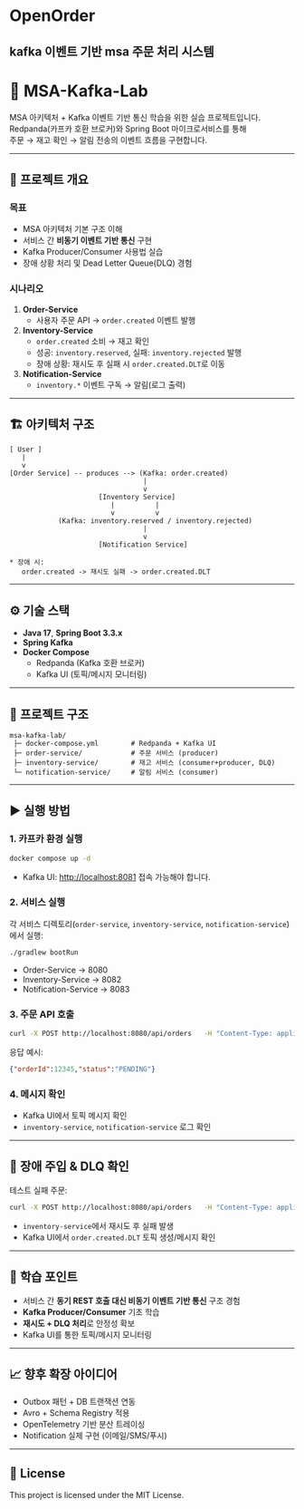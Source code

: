 # OpenOrder
## kafka 이벤트 기반 msa 주문 처리 시스템

# 🚀 MSA-Kafka-Lab

MSA 아키텍처 + Kafka 이벤트 기반 통신 학습을 위한 실습 프로젝트입니다.  
Redpanda(카프카 호환 브로커)와 Spring Boot 마이크로서비스를 통해  
주문 → 재고 확인 → 알림 전송의 이벤트 흐름을 구현합니다.  

---

## 📑 프로젝트 개요

### 목표
- MSA 아키텍처 기본 구조 이해
- 서비스 간 **비동기 이벤트 기반 통신** 구현
- Kafka Producer/Consumer 사용법 실습
- 장애 상황 처리 및 Dead Letter Queue(DLQ) 경험

### 시나리오
1. **Order-Service**  
   - 사용자 주문 API → `order.created` 이벤트 발행  
2. **Inventory-Service**  
   - `order.created` 소비 → 재고 확인  
   - 성공: `inventory.reserved`, 실패: `inventory.rejected` 발행  
   - 장애 상황: 재시도 후 실패 시 `order.created.DLT`로 이동  
3. **Notification-Service**  
   - `inventory.*` 이벤트 구독 → 알림(로그 출력)

---

## 🏗️ 아키텍처 구조

```
[ User ]
   |
   v
[Order Service] -- produces --> (Kafka: order.created)
                                 |
                                 v
                      [Inventory Service]
                         |          |
                         v          v
            (Kafka: inventory.reserved / inventory.rejected)
                                 |
                                 v
                      [Notification Service]

* 장애 시:
   order.created -> 재시도 실패 -> order.created.DLT
```

---

## ⚙️ 기술 스택

- **Java 17**, **Spring Boot 3.3.x**
- **Spring Kafka**
- **Docker Compose**
  - Redpanda (Kafka 호환 브로커)
  - Kafka UI (토픽/메시지 모니터링)

---

## 📂 프로젝트 구조

```
msa-kafka-lab/
 ├─ docker-compose.yml        # Redpanda + Kafka UI
 ├─ order-service/            # 주문 서비스 (producer)
 ├─ inventory-service/        # 재고 서비스 (consumer+producer, DLQ)
 └─ notification-service/     # 알림 서비스 (consumer)
```

---

## ▶️ 실행 방법

### 1. 카프카 환경 실행
```bash
docker compose up -d
```
- Kafka UI: [http://localhost:8081](http://localhost:8081) 접속 가능해야 합니다.  

### 2. 서비스 실행
각 서비스 디렉토리(`order-service`, `inventory-service`, `notification-service`)에서 실행:
```bash
./gradlew bootRun
```
- Order-Service → 8080  
- Inventory-Service → 8082  
- Notification-Service → 8083  

### 3. 주문 API 호출
```bash
curl -X POST http://localhost:8080/api/orders   -H "Content-Type: application/json"   -d '{"userId":42,"items":[{"sku":"ABC-001","qty":2}]}'
```

응답 예시:
```json
{"orderId":12345,"status":"PENDING"}
```

### 4. 메시지 확인
- Kafka UI에서 토픽 메시지 확인  
- `inventory-service`, `notification-service` 로그 확인  

---

## 🧪 장애 주입 & DLQ 확인

테스트 실패 주문:
```bash
curl -X POST http://localhost:8080/api/orders   -H "Content-Type: application/json"   -d '{"userId":42,"items":[{"sku":"FAIL","qty":1}]}'
```

- `inventory-service`에서 재시도 후 실패 발생  
- Kafka UI에서 `order.created.DLT` 토픽 생성/메시지 확인  

---

## 📌 학습 포인트

- 서비스 간 **동기 REST 호출 대신 비동기 이벤트 기반 통신** 구조 경험  
- **Kafka Producer/Consumer** 기초 학습  
- **재시도 + DLQ 처리**로 안정성 확보  
- Kafka UI를 통한 토픽/메시지 모니터링  

---

## 📈 향후 확장 아이디어

- Outbox 패턴 + DB 트랜잭션 연동  
- Avro + Schema Registry 적용  
- OpenTelemetry 기반 분산 트레이싱  
- Notification 실제 구현 (이메일/SMS/푸시)

---

## 📝 License
This project is licensed under the MIT License.
